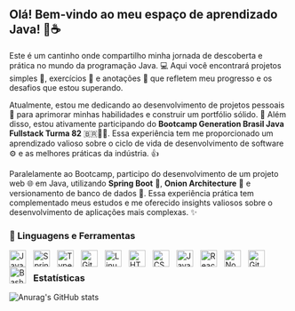 ## Olá! Bem-vindo ao meu espaço de aprendizado Java! 👋☕

Este é um cantinho onde compartilho minha jornada de descoberta e prática no mundo da programação Java. 💻 Aqui você encontrará projetos simples 🧩, exercícios 💪 e anotações 📝 que refletem meu progresso e os desafios que estou superando.

Atualmente, estou me dedicando ao desenvolvimento de projetos pessoais 🚀 para aprimorar minhas habilidades e construir um portfólio sólido. 💼 Além disso, estou ativamente participando do **Bootcamp Generation Brasil Java Fullstack Turma 82** 🇧🇷👨‍💻. Essa experiência tem me proporcionado um aprendizado valioso sobre o ciclo de vida de desenvolvimento de software ⚙️ e as melhores práticas da indústria. 👍

Paralelamente ao Bootcamp, participo do desenvolvimento de um projeto web 🌐 em Java, utilizando **Spring Boot** 🌱, **Onion Architecture** 🧅 e versionamento de banco de dados 💾. Essa experiência prática tem complementado meus estudos e me oferecido insights valiosos sobre o desenvolvimento de aplicações mais complexas. ✨

### 🧰 Linguagens e Ferramentas

<img align="left" alt="Java" width="30px" style="padding-right:10px;" src="https://cdn.jsdelivr.net/gh/devicons/devicon/icons/java/java-original.svg"/>
<img align="left" alt="Spring" width="30px" style="padding-right:10px;" src="https://cdn.jsdelivr.net/gh/devicons/devicon/icons/spring/spring-original.svg" />
<img align="left" alt="TypeScript" width="30px" style="padding-right:10px;" src="https://cdn.jsdelivr.net/gh/devicons/devicon/icons/typescript/typescript-plain.svg" />
<img align="left" alt="Git" width="30px" style="padding-right:10px;" src="https://cdn.jsdelivr.net/gh/devicons/devicon/icons/git/git-original.svg" />
<img align="left" alt="Linux" width="30px" style="padding-right:10px;" src="https://cdn.jsdelivr.net/gh/devicons/devicon/icons/linux/linux-original.svg" />
<img align="left" alt="HTML" width="30px" style="padding-right:10px;" src="https://cdn.jsdelivr.net/gh/devicons/devicon/icons/html5/html5-plain.svg" />
<img align="left" alt="CSS" width="30px" style="padding-right:10px;" src="https://cdn.jsdelivr.net/gh/devicons/devicon/icons/css3/css3-plain.svg" />
<img align="left" alt="JavaScript" width="30px" style="padding-right:10px;" src="https://cdn.jsdelivr.net/gh/devicons/devicon/icons/javascript/javascript-plain.svg" />
<img align="left" alt="React" width="30px" style="padding-right:10px;" src="https://cdn.jsdelivr.net/gh/devicons/devicon/icons/react/react-original.svg" />
<img align="left" alt="NodeJS" width="30px" style="padding-right:10px;" src="https://cdn.jsdelivr.net/gh/devicons/devicon/icons/nodejs/nodejs-original.svg" />
<img align="left" alt="GitHub" width="30px" style="padding-right:10px;" src="https://cdn.jsdelivr.net/gh/devicons/devicon/icons/github/github-original.svg" />
<img align="left" alt="Bash" width="30px" style="padding-right:10px;" src="https://cdn.jsdelivr.net/gh/devicons/devicon/icons/bash/bash-original.svg" />
<br />

### Estatísticas 

![Anurag's GitHub stats](https://github-readme-stats.vercel.app/api?username=fabriciovics&show_icons=true&theme=tokyonight)
